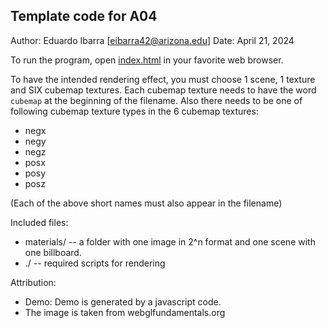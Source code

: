 Template code for A04
------------

Author: Eduardo Ibarra [eibarra42@arizona.edu]
Date: April 21, 2024

To run the program, open [index.html](./index.html) in your favorite web browser.

To have the intended rendering effect, you must choose 1 scene, 1 texture and SIX cubemap textures.
Each cubemap texture needs to have the word `cubemap` at the beginning of the filename. Also there needs to be one of
following cubemap texture types in the 6 cubemap textures:<br>
* negx
* negy
* negz
* posx
* posy
* posz

(Each of the above short names must also appear in the filename)

Included files:
* materials/ -- a folder with one image in 2^n format and one scene with one billboard.
* ./ -- required scripts for rendering


Attribution:
* Demo: Demo is generated by a javascript code.
* The image is taken from webglfundamentals.org
